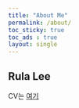 ```yaml
---
title: "About Me"
permalink: /about/
toc_sticky: true
toc_ads : true
layout: single
---
```


## Rula Lee
CV는 [여기](https://www.notion.so/6ee2555712824a4eba5fd7c4d7a0b741 "를 클릭하세요!")


